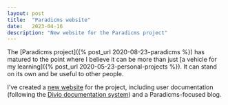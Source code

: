 ```yaml
---
layout: post
title:  "Paradicms website"
date:   2023-04-16
description: "New website for the Paradicms project"
---
```


The [Paradicms project]({% post_url 2020-08-23-paradicms %}) has matured to the point where I believe it can be more than just [a vehicle for my learning]({% post_url 2020-05-23-personal-projects %}). It can stand on its own and be useful to other people.

I've created a [new website](https://paradicms.org/) for the project, including user documentation (following the [Divio documentation system](https://documentation.divio.com/)) and a Paradicms-focused blog.
